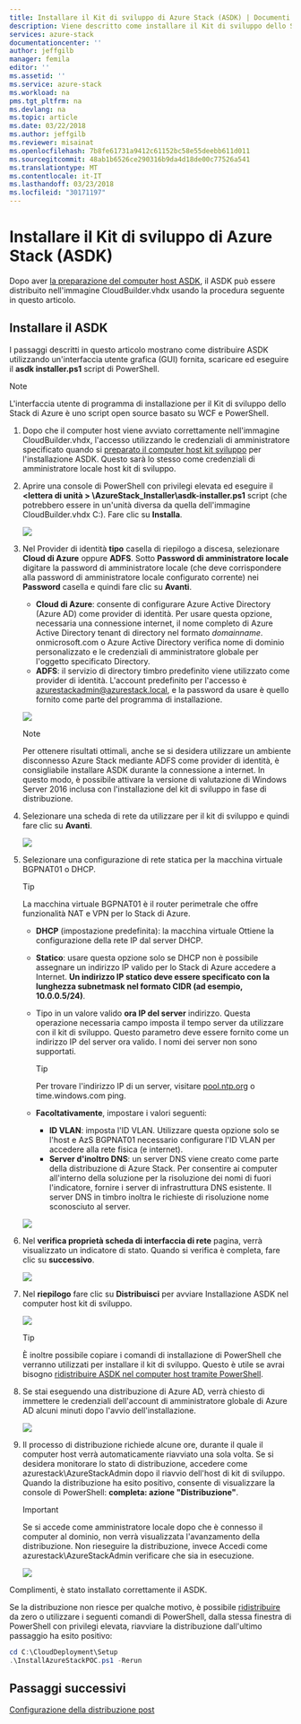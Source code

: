 ```yaml
---
title: Installare il Kit di sviluppo di Azure Stack (ASDK) | Documenti Microsoft
description: Viene descritto come installare il Kit di sviluppo dello Stack di Azure (ASDK).
services: azure-stack
documentationcenter: ''
author: jeffgilb
manager: femila
editor: ''
ms.assetid: ''
ms.service: azure-stack
ms.workload: na
pms.tgt_pltfrm: na
ms.devlang: na
ms.topic: article
ms.date: 03/22/2018
ms.author: jeffgilb
ms.reviewer: misainat
ms.openlocfilehash: 7b8fe61731a9412c61152bc58e55deebb611d011
ms.sourcegitcommit: 48ab1b6526ce290316b9da4d18de00c77526a541
ms.translationtype: MT
ms.contentlocale: it-IT
ms.lasthandoff: 03/23/2018
ms.locfileid: "30171197"
---
```

# <a name="install-the-azure-stack-development-kit-asdk"></a>Installare il Kit di sviluppo di Azure Stack (ASDK)
Dopo aver [la preparazione del computer host ASDK](asdk-prepare-host.md), il ASDK può essere distribuito nell'immagine CloudBuilder.vhdx usando la procedura seguente in questo articolo.

## <a name="install-the-asdk"></a>Installare il ASDK
I passaggi descritti in questo articolo mostrano come distribuire ASDK utilizzando un'interfaccia utente grafica (GUI) fornita, scaricare ed eseguire il **asdk installer.ps1** script di PowerShell.

> [!NOTE]
> L'interfaccia utente di programma di installazione per il Kit di sviluppo dello Stack di Azure è uno script open source basato su WCF e PowerShell.


1. Dopo che il computer host viene avviato correttamente nell'immagine CloudBuilder.vhdx, l'accesso utilizzando le credenziali di amministratore specificato quando si [preparato il computer host kit sviluppo](asdk-prepare-host.md) per l'installazione ASDK. Questo sarà lo stesso come credenziali di amministratore locale host kit di sviluppo.
2. Aprire una console di PowerShell con privilegi elevata ed eseguire il  **&lt;lettera di unità > \AzureStack_Installer\asdk-installer.ps1** script (che potrebbero essere in un'unità diversa da quella dell'immagine CloudBuilder.vhdx C:\). Fare clic su **Installa**.

    ![](media/asdk-install/1.PNG) 

3. Nel Provider di identità **tipo** casella di riepilogo a discesa, selezionare **Cloud di Azure** oppure **ADFS**. Sotto **Password di amministratore locale** digitare la password di amministratore locale (che deve corrispondere alla password di amministratore locale configurato corrente) nei **Password** casella e quindi fare clic su  **Avanti**.
    - **Cloud di Azure**: consente di configurare Azure Active Directory (Azure AD) come provider di identità. Per usare questa opzione, necessaria una connessione internet, il nome completo di Azure Active Directory tenant di directory nel formato *domainname*. onmicrosoft.com o Azure Active Directory verifica nome di dominio personalizzato e le credenziali di amministratore globale per l'oggetto specificato Directory. 
    - **ADFS**: il servizio di directory timbro predefinito viene utilizzato come provider di identità. L'account predefinito per l'accesso è azurestackadmin@azurestack.local, e la password da usare è quello fornito come parte del programma di installazione.

    ![](media/asdk-install/2.PNG) 
    
    > [!NOTE]
    > Per ottenere risultati ottimali, anche se si desidera utilizzare un ambiente disconnesso Azure Stack mediante ADFS come provider di identità, è consigliabile installare ASDK durante la connessione a internet. In questo modo, è possibile attivare la versione di valutazione di Windows Server 2016 inclusa con l'installazione del kit di sviluppo in fase di distribuzione.
4. Selezionare una scheda di rete da utilizzare per il kit di sviluppo e quindi fare clic su **Avanti**.

    ![](media/asdk-install/3.PNG)

5. Selezionare una configurazione di rete statica per la macchina virtuale BGPNAT01 o DHCP.
    > [!TIP]
    > La macchina virtuale BGPNAT01 è il router perimetrale che offre funzionalità NAT e VPN per lo Stack di Azure.

    - **DHCP** (impostazione predefinita): la macchina virtuale Ottiene la configurazione della rete IP dal server DHCP.
    - **Statico**: usare questa opzione solo se DHCP non è possibile assegnare un indirizzo IP valido per lo Stack di Azure accedere a Internet. **Un indirizzo IP statico deve essere specificato con la lunghezza subnetmask nel formato CIDR (ad esempio, 10.0.0.5/24)**.
    - Tipo in un valore valido **ora IP del server** indirizzo. Questa operazione necessaria campo imposta il tempo server da utilizzare con il kit di sviluppo. Questo parametro deve essere fornito come un indirizzo IP del server ora valido. I nomi dei server non sono supportati.

      > [!TIP]
      > Per trovare l'indirizzo IP di un server, visitare [pool.ntp.org](http:\\pool.ntp.org) o time.windows.com ping. 

    - **Facoltativamente**, impostare i valori seguenti:
        - **ID VLAN**: imposta l'ID VLAN. Utilizzare questa opzione solo se l'host e AzS BGPNAT01 necessario configurare l'ID VLAN per accedere alla rete fisica (e internet). 
        - **Server d'inoltro DNS**: un server DNS viene creato come parte della distribuzione di Azure Stack. Per consentire ai computer all'interno della soluzione per la risoluzione dei nomi di fuori l'indicatore, fornire i server di infrastruttura DNS esistente. Il server DNS in timbro inoltra le richieste di risoluzione nome sconosciuto al server.

    ![](media/asdk-install/4.PNG)

6. Nel **verifica proprietà scheda di interfaccia di rete** pagina, verrà visualizzato un indicatore di stato. Quando si verifica è completa, fare clic su **successivo**.

    ![](media/asdk-install/5.PNG)

9. Nel **riepilogo** fare clic su **Distribuisci** per avviare Installazione ASDK nel computer host kit di sviluppo.

    ![](media/asdk-install/6.PNG)

    > [!TIP]
    > È inoltre possibile copiare i comandi di installazione di PowerShell che verranno utilizzati per installare il kit di sviluppo. Questo è utile se avrai bisogno [ridistribuire ASDK nel computer host tramite PowerShell](asdk-deploy-powershell.md).

10. Se stai eseguendo una distribuzione di Azure AD, verrà chiesto di immettere le credenziali dell'account di amministratore globale di Azure AD alcuni minuti dopo l'avvio dell'installazione.

    ![](media/asdk-install/7.PNG)

11. Il processo di distribuzione richiede alcune ore, durante il quale il computer host verrà automaticamente riavviato una sola volta. Se si desidera monitorare lo stato di distribuzione, accedere come azurestack\AzureStackAdmin dopo il riavvio dell'host di kit di sviluppo. Quando la distribuzione ha esito positivo, consente di visualizzare la console di PowerShell: **completa: azione "Distribuzione"**. 
    > [!IMPORTANT]
    > Se si accede come amministratore locale dopo che è connesso il computer al dominio, non verrà visualizzata l'avanzamento della distribuzione. Non rieseguire la distribuzione, invece Accedi come azurestack\AzureStackAdmin verificare che sia in esecuzione.

    ![](media/asdk-install/8.PNG)

Complimenti, è stato installato correttamente il ASDK.

Se la distribuzione non riesce per qualche motivo, è possibile [ridistribuire](asdk-redeploy.md) da zero o utilizzare i seguenti comandi di PowerShell, dalla stessa finestra di PowerShell con privilegi elevata, riavviare la distribuzione dall'ultimo passaggio ha esito positivo:

  ```powershell
  cd C:\CloudDeployment\Setup
  .\InstallAzureStackPOC.ps1 -Rerun
  ```

## <a name="next-steps"></a>Passaggi successivi
[Configurazione della distribuzione post](asdk-post-deploy.md)